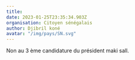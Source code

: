 ```yaml
---
title: 
date: 2023-01-25T23:35:34.903Z
organisation: Citoyen sénégalais 
author: Djibril koné 
avatar: "/img/pays/SN.svg"
---
```


Non au  3 ème candidature du président maki sall.
